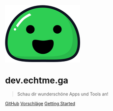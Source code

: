 ![logo](_media/icon.svg)

# dev.echtme.ga 

> Schau dir wunderschöne Apps und Tools an!

[GitHub](https://github.com/gitpages/docs/)
[Vorschläge](https://matrix.to/#/#vorschlaege:matrix.org)
[Getting Started](#echtmega)
